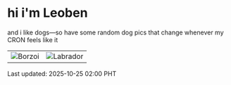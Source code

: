 # hi i'm Leoben

and i like dogs—so have some random dog pics that change whenever my CRON feels like it

|  |  |
|--------|----------|
| ![Borzoi](https://random-dog-vercel.vercel.app/api/random-borzoi?v=1761328808) | ![Labrador](https://random-dog-vercel.vercel.app/api/random-labrador?v=1761328808) |

Last updated: 2025-10-25 02:00 PHT
